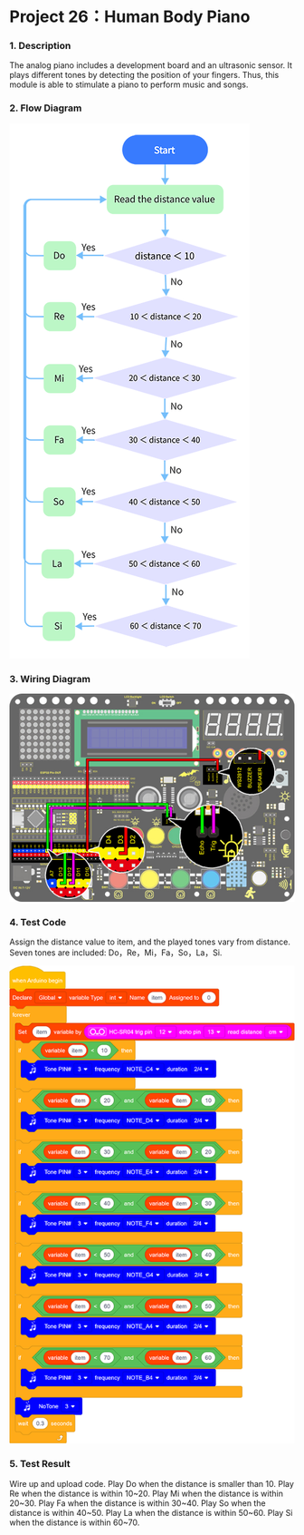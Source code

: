 # **Project 26：Human Body Piano**

### **1. Description**
The analog piano includes a development board and an ultrasonic sensor. It plays different tones by detecting the position of your fingers. Thus, this module is able to stimulate a piano to perform music and songs. 

### **2. Flow Diagram**

![262626](./media/262626.png)

### **3. Wiring Diagram**

![29](./media/29.jpg)

### **4. Test Code**

Assign the distance value to item, and the played tones vary from distance. Seven tones are included: Do，Re，Mi，Fa，So，La，Si.

![26](./media/26.png)

### **5. Test Result**

Wire up and upload code. 
Play Do when the distance is smaller than 10. 
Play Re when the distance is within 10~20. 
Play Mi when the distance is within 20~30. 
Play Fa when the distance is within 30~40. 
Play So when the distance is within 40~50. 
Play La when the distance is within 50~60. 
Play Si when the distance is within 60~70. 

